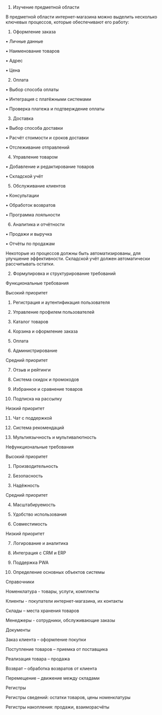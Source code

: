 
1.	Изучение предметной области


В предметной области интернет-магазина можно выделить несколько ключевых процессов, которые обеспечивают его работу:
1.	Оформление заказа

  •	Личные данные

  •	Наименование товаров

  •	Адрес

  •	Цена

2.	Оплата

  •	Выбор способа оплаты

  •	Интеграция с платёжными системами

  •	Проверка платежа и подтверждение оплаты

3.	Доставка
   
  •	Выбор способа доставки

  •	Расчёт стоимости и сроков доставки

  •	Отслеживание отправлений

4.	Управление товаром

  •	Добавление и редактирование товаров

  •	Складской учёт

5.	Обслуживание клиентов

  •	Консультации

  •	Обработок возвратов

  •	Программа лояльности

6.	Аналитика и отчётности

  •	Продажи и выручка

  •	Отчёты по продажам

Некоторые из процессов должны быть автоматизированы, для улучшение эффективности. Складской учёт должен автоматически рассчитывать остатки.


2. Формулировка и структурирование требований


Функциональные требования

Высокий приоритет

1.	Регистрация и аутентификация пользователя

2.	Управление профилем пользователей

3.	Каталог товаров

4.	Корзина и оформление заказа

5.	Оплата

6.	Администрирование

Средний приоритет

7.	Отзыв и рейтинги

8.	Система скидок и промокодов

9.	Избранное и сравнение товаров

10.	Подписка на рассылку

Низкий приоритет

11.	Чат с поддержкой

12.	Система рекомендаций

13.	Мультиязычность и мультивалютность

Нефункциональные требования

Высокий приоритет

1.	Производительность

2.	Безопасность

3.	Надёжность

Средний приоритет

4.	Масштабируемость

5.	Удобство использования

6.	Совместимость

Низкий приоритет

7.	Логирование и аналитика

8.	Интеграция с CRM и ERP

9.	Поддержка PWA



3. Определение основных объектов системы



Справочники

Номенклатура - товары, услуги, комплекты

Клиенты - покупатели интернет-магазина, их контакты

Склады – места хранения товаров

Менеджеры - сотрудники, обслуживающие заказы

Документы

Заказ клиента – оформление покупки

Поступление товаров – приемка от поставщика

Реализация товара – продажа

Возврат – обработка возвратов от клиента

Перемещение – движение между складами

Регистры

Регистры сведений: остатки товаров, цены номенклатуры

Регистры накопления: продажи, взаиморасчёты
